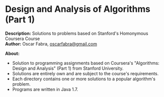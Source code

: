 Design and Analysis of Algorithms (Part 1)
===========================================

<p><b>Description:</b> Solutions to problems based on Stanford's Homonymous Coursera Course<br/>
<b>Author:</b> Oscar Fabra, <a href="mailto:oscarfabra@gmail.com">oscarfabra@gmail.com</a></p>

<p><b>About:</b></p>

* Solution to programming assignments based on Coursera's "Algorithms: Design
  and Analysis" (Part 1) from Stanford University. 
* Solutions are entirely own and are subject to the course's requirements.
* Each directory contains one or more solutions to a popular algorithm's problem.
* Programs are written in Java 1.7.
